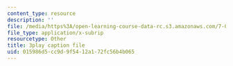 ```yaml
---
content_type: resource
description: ''
file: /media/https%3A/open-learning-course-data-rc.s3.amazonaws.com/7-014-introductory-biology-spring-2005/015986d5cc9d9f5412a172fc56b4b065_lm8ywGl9AIQ.srt
file_type: application/x-subrip
resourcetype: Other
title: 3play caption file
uid: 015986d5-cc9d-9f54-12a1-72fc56b4b065
---
```

